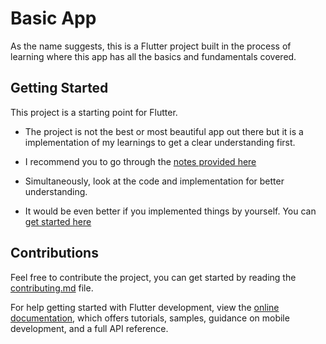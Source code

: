 # Basic App

As the name suggests, this is a Flutter project built in the process of learning where this app has all the basics and fundamentals covered.

## Getting Started

This project is a starting point for Flutter.

- The project is not the best or most beautiful app out there but it is a implementation of my learnings to get a clear understanding first. 

- I recommend you to go through the [notes provided here](https://github.com/TRohit20/Flutter-Playground/tree/main/Learning%20Material) 
- Simultaneously, look at the code and implementation for better understanding.

- It would be even better if you implemented things by yourself. You can [get started here](https://rohitlogs.com/from-zero-to-flutter-setting-up-your-development-environment-and-first-app)

## Contributions

Feel free to contribute the project, you can get started by reading the [contributing.md](https://github.com/TRohit20/Flutter-Playground/blob/main/contributing.md) file. 


For help getting started with Flutter development, view the
[online documentation](https://docs.flutter.dev/), which offers tutorials,
samples, guidance on mobile development, and a full API reference.
